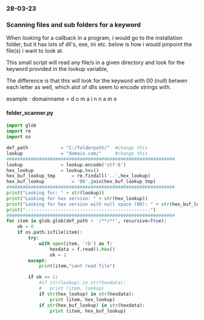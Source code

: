 ### 28-03-23
### Scanning files and sub folders for a keyword

When looking for a callback in a program, i would go to the installation folder, but it has lots of dll's, exe, ini etc. below is how i would pinpoint the file(s) i want to look at.

This small script will read any file/s in a given directory and look for the keyword provided in the lookup variable, 

The difference is that this will look for the keyword with 00 (null) betwen each letter as well, which alot of dlls seem to encode strings with.

example : domainname = d o m a i n n a m e

#### folder_scanner.py
```python
import glob
import re
import os

def_path 			= "C:/folderpath/"	#change this
lookup				= "domain.com/"		#change this
##############################################################
lookup 				= lookup.encode('utf-8')
hex_lookup 			= lookup.hex()
hex_buf_lookup_tmp 		= re.findall('..',hex_lookup)
hex_buf_lookup 			= '00'.join(hex_buf_lookup_tmp)
##############################################################
print("Looking for: " + str(lookup))
print("Looking for hex version: " + str(hex_lookup))
print("Looking for hex version with null space (00): " + str(hex_buf_lookup))
print("----------------------------------------------")
##############################################################
for item in glob.glob(def_path + '/**/**', recursive=True):
	ok = 0
	if os.path.isfile(item):
		try:
			with open(item, 'rb') as f:
				hexdata = f.read().hex()
				ok = 1
		except:
			print(item,"cant read file")

		if ok == 1:
			#if str(lookup) in str(hexdata):
			#	print (item, lookup)
			if str(hex_lookup) in str(hexdata):
				print (item, hex_lookup)
			if str(hex_buf_lookup) in str(hexdata):
				print (item, hex_buf_lookup)
```
